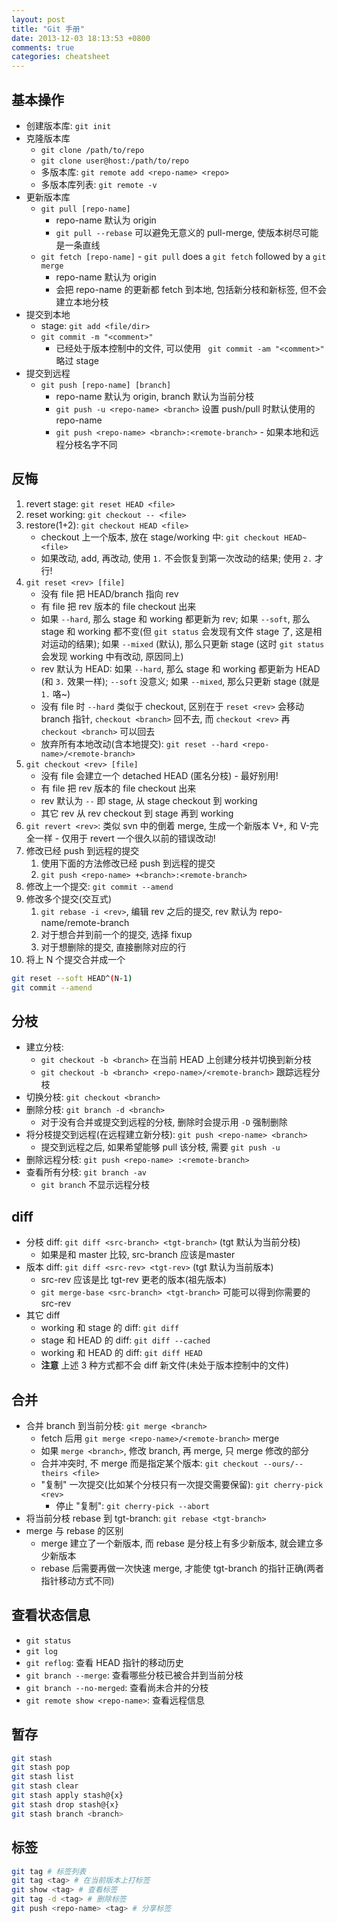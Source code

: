 ```yaml
---
layout: post
title: "Git 手册"
date: 2013-12-03 18:13:53 +0800
comments: true
categories: cheatsheet
---
```

## 基本操作
* 创建版本库: ```git init```
* 克隆版本库
  * ```git clone /path/to/repo```
  * ```git clone user@host:/path/to/repo```
  * 多版本库: ```git remote add <repo-name> <repo>```
  * 多版本库列表: ```git remote -v```
* 更新版本库
  * ```git pull [repo-name]```
    * repo-name 默认为 origin
    * ```git pull --rebase``` 可以避免无意义的 pull-merge, 使版本树尽可能是一条直线
  * ```git fetch [repo-name]``` - ```git pull``` does a ```git fetch``` followed by a ```git merge```
    * repo-name 默认为 origin
    * 会把 repo-name 的更新都 fetch 到本地, 包括新分枝和新标签, 但不会建立本地分枝
* 提交到本地
  * stage: ```git add <file/dir>```
  * ```git commit -m "<comment>"```
    * 已经处于版本控制中的文件, 可以使用 ``` git commit -am "<comment>"``` 略过 stage
* 提交到远程
  * ```git push [repo-name] [branch] ```
    * repo-name 默认为 origin, branch 默认为当前分枝
    * ```git push -u <repo-name> <branch>``` 设置 push/pull 时默认使用的 repo-name
    * ```git push <repo-name> <branch>:<remote-branch>``` - 如果本地和远程分枝名字不同
<!-- more -->

## 反悔
1. revert stage: ```git reset HEAD <file>```
2. reset working: ```git checkout -- <file>```
3. restore(1+2): ```git checkout HEAD <file>```
   * checkout 上一个版本, 放在 stage/working 中: ```git checkout HEAD~ <file>```
   * 如果改动, add, 再改动, 使用 ```1.``` 不会恢复到第一次改动的结果; 使用 ```2.``` 才行!
4. ```git reset <rev> [file]```
   * 没有 file 把 HEAD/branch 指向 rev
   * 有 file 把 rev 版本的 file checkout 出来
   * 如果 ```--hard```, 那么 stage 和 working 都更新为 rev; 如果 ```--soft```, 那么 stage 和 working 都不变(但 ```git status``` 会发现有文件 stage 了, 这是相对运动的结果); 如果 ```--mixed``` (默认), 那么只更新 stage (这时 ```git status``` 会发现 working 中有改动, 原因同上)
   * rev 默认为 HEAD: 如果 ```--hard```, 那么 stage 和 working 都更新为 HEAD (和 ```3.``` 效果一样); ```--soft``` 没意义; 如果 ```--mixed```, 那么只更新 stage (就是 ```1.``` 咯~)
   * 没有 file 时 ```--hard``` 类似于 checkout, 区别在于 ```reset <rev>``` 会移动 branch 指针, ```checkout <branch>``` 回不去, 而 ```checkout <rev>``` 再 ```checkout <branch>``` 可以回去
   * 放弃所有本地改动(含本地提交): ```git reset --hard <repo-name>/<remote-branch>```
5. ```git checkout <rev> [file]```
   * 没有 file 会建立一个 detached HEAD (匿名分枝) - 最好别用!
   * 有 file 把 rev 版本的 file checkout 出来
   * rev 默认为 ```--``` 即 stage, 从 stage checkout 到 working
   * 其它 rev 从 rev checkout 到 stage 再到 working
6. ```git revert <rev>```: 类似 svn 中的倒着 merge, 生成一个新版本 V+, 和 V-完全一样 - 仅用于 revert 一个很久以前的错误改动!
1. 修改已经 push 到远程的提交
   1. 使用下面的方法修改已经 push 到远程的提交
   1. ```git push <repo-name> +<branch>:<remote-branch>```
8. 修改上一个提交: ```git commit --amend```
9. 修改多个提交(交互式)
   1. ```git rebase -i <rev>```, 编辑 rev 之后的提交, rev 默认为 repo-name/remote-branch
   1. 对于想合并到前一个的提交, 选择 fixup
   1. 对于想删除的提交, 直接删除对应的行
10. 将上 N 个提交合并成一个
``` sh
git reset --soft HEAD^(N-1)
git commit --amend
```

## 分枝
* 建立分枝:
  * ```git checkout -b <branch>``` 在当前 HEAD 上创建分枝并切换到新分枝
  * ```git checkout -b <branch> <repo-name>/<remote-branch>``` 跟踪远程分枝
* 切换分枝: ```git checkout <branch>```
* 删除分枝: ```git branch -d <branch>```
  * 对于没有合并或提交到远程的分枝, 删除时会提示用 ```-D``` 强制删除
* 将分枝提交到远程(在远程建立新分枝): ```git push <repo-name> <branch>```
  * 提交到远程之后, 如果希望能够 pull 该分枝, 需要 ```git push -u```
* 删除远程分枝: ```git push <repo-name> :<remote-branch>```
* 查看所有分枝: ```git branch -av```
  * ```git branch``` 不显示远程分枝

## diff
* 分枝 diff: ```git diff <src-branch> <tgt-branch>``` (tgt 默认为当前分枝)
  * 如果是和 master 比较, src-branch 应该是master
* 版本 diff: ```git diff <src-rev> <tgt-rev>``` (tgt 默认为当前版本)
  * src-rev 应该是比 tgt-rev 更老的版本(祖先版本)
  * ```git merge-base <src-branch> <tgt-branch>``` 可能可以得到你需要的 src-rev
* 其它 diff
  * working 和 stage 的 diff: ```git diff```
  * stage 和 HEAD 的 diff: ```git diff --cached```
  * working 和 HEAD 的 diff: ```git diff HEAD```
  * **注意** 上述 3 种方式都不会 diff 新文件(未处于版本控制中的文件)

## 合并
* 合并 branch 到当前分枝: ```git merge <branch>```
  * fetch 后用 ```git merge <repo-name>/<remote-branch>``` merge
  * 如果 ```merge <branch>```, 修改 branch, 再 merge, 只 merge 修改的部分
  * 合并冲突时, 不 merge 而是指定某个版本: ```git checkout --ours/--theirs <file>```
  * "复制" 一次提交(比如某个分枝只有一次提交需要保留): ```git cherry-pick <rev>```
    * 停止 "复制": ```git cherry-pick --abort```
* 将当前分枝 rebase 到 tgt-branch: ```git rebase <tgt-branch>```
* merge 与 rebase 的区别
  * merge 建立了一个新版本, 而 rebase 是分枝上有多少新版本, 就会建立多少新版本
  * rebase 后需要再做一次快速 merge, 才能使 tgt-branch 的指针正确(两者指针移动方式不同)

## 查看状态信息
* ```git status```
* ```git log```
* ```git reflog```: 查看 HEAD 指针的移动历史
* ```git branch --merge```: 查看哪些分枝已被合并到当前分枝
* ```git branch --no-merged```: 查看尚未合并的分枝
* ```git remote show <repo-name>```: 查看远程信息

## 暂存
``` sh
git stash
git stash pop
git stash list
git stash clear
git stash apply stash@{x}
git stash drop stash@{x}
git stash branch <branch>
```

## 标签
``` sh
git tag # 标签列表
git tag <tag> # 在当前版本上打标签
git show <tag> # 查看标签
git tag -d <tag> # 删除标签
git push <repo-name> <tag> # 分享标签
```
